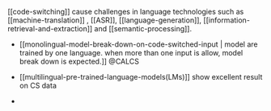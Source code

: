 [[code-switching]] cause challenges in language technologies such as [[machine-translation]] , [[ASR]], [[language-generation]], [[information-retrieval-and-extraction]] and [[semantic-processing]].

- [[monolingual-model-break-down-on-code-switched-input | model are trained by one language. when more than one input is allow, model break down is expected.]] @CALCS

- [[multilingual-pre-trained-language-models(LMs)]] show excellent result on CS data

- 